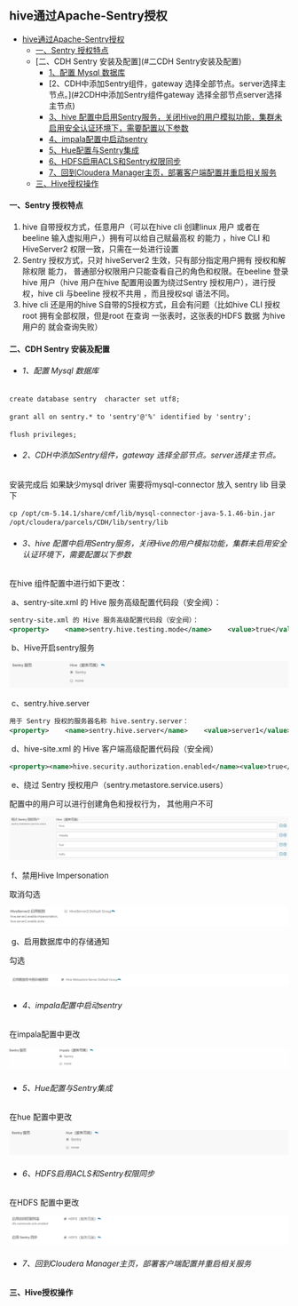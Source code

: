 ## hive通过Apache-Sentry授权

- [hive通过Apache-Sentry授权](#hive通过Apache-Sentry授权)
  - [一、Sentry 授权特点](####一Sentry授权特点)
  - [二、CDH Sentry 安装及配置](#二CDH Sentry安装及配置)
    - [1、配置 Mysql 数据库](#1配置Mysql数据库)
    - [2、CDH中添加Sentry组件，gateway 选择全部节点。server选择主节点。](#2CDH中添加Sentry组件gateway 选择全部节点server选择主节点)
    - [3、hive 配置中启用Sentry服务，关闭Hive的用户模拟功能，集群未启用安全认证环境下，需要配置以下参数](#3hive配置中启用Sentry服务关闭Hive的用户模拟功能集群未启用安全认证环境下需要配置以下参数)
    - [4、impala配置中启动sentry](#4impala配置中启动sentry)
    - [5、Hue配置与Sentry集成](#5Hue配置与Sentry集成)
    - [6、HDFS启用ACLS和Sentry权限同步](#6HDFS启用ACLS和Sentry权限同步)
    - [7、回到Cloudera Manager主页，部署客户端配置并重启相关服务](#7回到ClouderaManager主页部署客户端配置并重启相关服务)
  - [三、Hive授权操作](#三Hive授权操作)

#### 一、Sentry 授权特点

1. hive 自带授权方式，任意用户（可以在hive cli 创建linux 用户 或者在 beeline 输入虚拟用户，）拥有可以给自己赋最高权 的能力 ，hive CLI 和HiveServer2 权限一致，只需在一处进行设置
2. Sentry 授权方式，只对 hiveServer2 生效，只有部分指定用户拥有 授权和解除权限 能力， 普通部分权限用户只能查看自己的角色和权限。在beeline 登录hive 用户（hive 用户在hive 配置用设置为绕过Sentry 授权用户），进行授权，hive cli 与beeline 授权不共用 ，而且授权sql 语法不同。
3. hive cli 还是用的hive S自带的S授权方式，且会有问题（比如hive CLI 授权 root 拥有全部权限，但是root 在查询 一张表时，这张表的HDFS 数据 为hive 用户的 就会查询失败）

#### 二、CDH Sentry 安装及配置

- ###### 1、配置 Mysql 数据库

```mysql
create database sentry  character set utf8;

grant all on sentry.* to 'sentry'@'%' identified by 'sentry';

flush privileges;
```

- ###### 2、CDH中添加Sentry组件，gateway 选择全部节点。server选择主节点。

安装完成后
如果缺少mysql driver
需要将mysql-connector 放入 sentry lib 目录下

```shell
cp /opt/cm-5.14.1/share/cmf/lib/mysql-connector-java-5.1.46-bin.jar /opt/cloudera/parcels/CDH/lib/sentry/lib
```

- ###### 3、hive 配置中启用Sentry服务，关闭Hive的用户模拟功能，集群未启用安全认证环境下，需要配置以下参数

在hive 组件配置中进行如下更改：

​	a、sentry-site.xml 的 Hive 服务高级配置代码段（安全阀）：

```xml
sentry-site.xml 的 Hive 服务高级配置代码段（安全阀）：
<property>    <name>sentry.hive.testing.mode</name>    <value>true</value></property>
```

​	b、Hive开启sentry服务

![hive-1](./images/hive-1.png)

​	c、sentry.hive.server

``` xml
用于 Sentry 授权的服务器名称 hive.sentry.server：
<property>    <name>sentry.hive.server</name>    <value>server1</value></property>
```

​	d、hive-site.xml 的 Hive 客户端高级配置代码段（安全阀）

```xml
<property><name>hive.security.authorization.enabled</name><value>true</value></property><property><name>hive.security.authorization.createtable.owner.grants</name><value>ALL</value></property><property><name>hive.security.authorization.task.factory</name><value>org.apache.hadoop.hive.ql.parse.authorization.HiveAuthorizationTaskFactoryImpl</value></property>
```

​	e、绕过 Sentry 授权用户（sentry.metastore.service.users）

配置中的用户可以进行创建角色和授权行为， 其他用户不可

![hive-2](./images/hive-2.png)

​	f、禁用Hive Impersonation

取消勾选

![hive-3](./images/hive-3.png)

​	g、启用数据库中的存储通知

勾选

![hive-4](./images/hive-4.png)

- ###### 4、impala配置中启动sentry

在impala配置中更改

![hive-5](./images/hive-5.png)

- ###### 5、Hue配置与Sentry集成

在hue 配置中更改

![hive-6](./images/hive-6.png)

- ###### 6、HDFS启用ACLS和Sentry权限同步

在HDFS 配置中更改

![hive-7](./images/hive-7.png)

- ###### 7、回到Cloudera Manager主页，部署客户端配置并重启相关服务

#### 三、Hive授权操作
